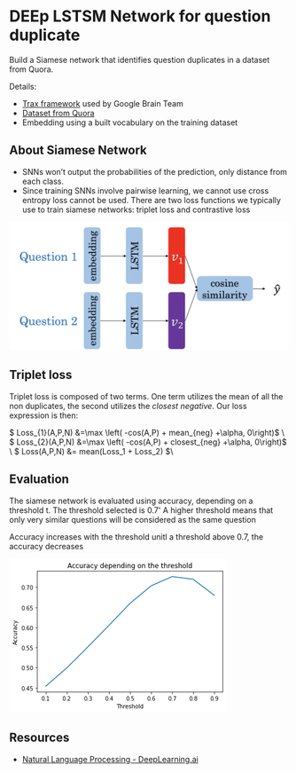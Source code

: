 # DEEp LSTSM Network for question duplicate

Build a Siamese network that identifies question duplicates in a dataset from Quora.

Details:
- [Trax framework](https://github.com/google/trax) used by Google Brain Team
- [Dataset from Quora](https://www.kaggle.com/c/quora-question-pairs/overview)
- Embedding using a built vocabulary on the training dataset


## About Siamese Network
-  SNNs won’t output the probabilities of the prediction, only distance from each class.
-  Since training SNNs involve pairwise learning, we cannot use cross entropy loss cannot be used. There are two loss functions we typically use to train siamese networks: triplet loss and contrastive loss

![Alt text](image/siamese.png "Siamese Network")

## Triplet loss

Triplet loss is composed of two terms. One term utilizes the mean of all the non duplicates, the second utilizes the *closest negative*. Our loss expression is then:

 $ Loss_{1}(A,P,N) &=\max \left( -cos(A,P)  + mean_{neg} +\alpha, 0\right)$ \\
 $ Loss_{2}(A,P,N) &=\max \left( -cos(A,P)  + closest_{neg} +\alpha, 0\right)$ \\
 $ Loss(A,P,N) &= mean(Loss_1 + Loss_2) $\


## Evaluation

The siamese network is evaluated using accuracy, depending on a threshold t. The threshold selected is 0.7' A higher threshold means that only very similar questions will be considered as the same question

Accuracy increases with the threshold unitl a threshold above 0.7, the accuracy decreases

![Alt text](image/accuracy.png "Siamese Network")

## Resources
- [Natural Language Processing - DeepLearning.ai](https://www.coursera.org/learn/sequence-models-in-nlp/home/welcome)
